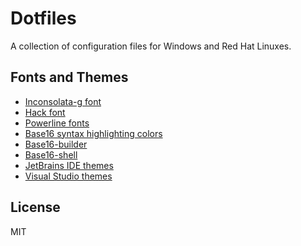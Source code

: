 Dotfiles
========

A collection of configuration files for Windows and Red Hat Linuxes.


Fonts and Themes
----------------

* [Inconsolata-g font](https://leonardo-m.livejournal.com/77079.html)
* [Hack font](http://sourcefoundry.org/hack/)
* [Powerline fonts](https://github.com/lokaltog/powerline-fonts)
* [Base16 syntax highlighting colors](https://chriskempson.github.io/base16/)
* [Base16-builder](https://github.com/base16-builder/base16-builder)
* [Base16-shell](https://github.com/chriskempson/base16-shell)
* [JetBrains IDE themes](http://color-themes.com/)
* [Visual Studio themes](http://studiostyl.es/)


License
-------

MIT

